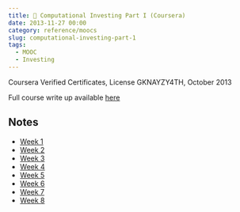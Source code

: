 ```yaml
---
title: 🏫 Computational Investing Part I (Coursera)
date: 2013-11-27 00:00
category: reference/moocs
slug: computational-investing-part-1
tags:
  - MOOC
  - Investing
---
```


Coursera Verified Certificates, License GKNAYZY4TH, October 2013

Full course write up available [here](http://lextoumbourou.com/blog/posts/computational-investing-part-i-coursera-review/)

## Notes

* [Week 1]({filename}/reference/moocs/computational-investing-part-1/week-1.md)
* [Week 2]({filename}/reference/moocs/computational-investing-part-1/week-2.md)
* [Week 3]({filename}/reference/moocs/computational-investing-part-1/week-3.md)
* [Week 4]({filename}/reference/moocs/computational-investing-part-1/week-4.md)
* [Week 5]({filename}/reference/moocs/computational-investing-part-1/week-5.md)
* [Week 6]({filename}/reference/moocs/computational-investing-part-1/week-6.md)
* [Week 7]({filename}/reference/moocs/computational-investing-part-1/week-7.md)
* [Week 8]({filename}/reference/moocs/computational-investing-part-1/week-8.md)
